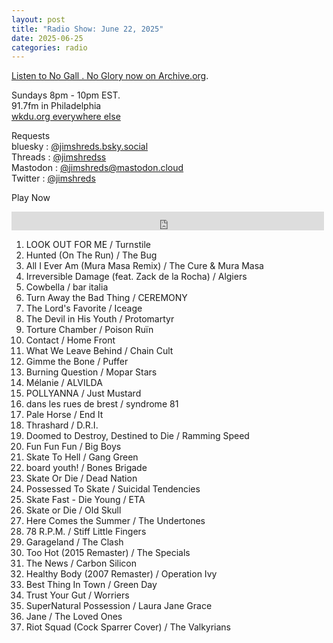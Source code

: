 ```yaml
---
layout: post
title: "Radio Show: June 22, 2025"
date: 2025-06-25
categories: radio
---
```


[Listen to No Gall . No Glory now on Archive.org](https://archive.org/details/2025-06-22-nogallnoglory).

Sundays 8pm - 10pm EST.<br>
91.7fm in Philadelphia<br>
[wkdu.org everywhere else](https://www.wkdu.org)

Requests<br>
bluesky : [@jimshreds.bsky.social](https://bsky.app/profile/jimshreds.bsky.social)<br>
Threads : [@jimshredss](https://www.threads.net/@jimshredss)<br>
Mastodon : [@jimshreds@mastodon.cloud](https://mastodon.cloud/@jimshreds)<br>
Twitter : [@jimshreds](https://twitter.com/jimshreds)<br>



Play Now<br>

<iframe src="https://archive.org/embed/2025-06-22-nogallnoglory" width="500" height="30" frameborder="0" webkitallowfullscreen="true" mozallowfullscreen="true" allowfullscreen></iframe>

1. LOOK OUT FOR ME / Turnstile
2. Hunted (On The Run) / The Bug
3. All I Ever Am (Mura Masa Remix) / The Cure & Mura Masa
4. Irreversible Damage (feat. Zack de la Rocha) / Algiers
5. Cowbella / bar italia
6. Turn Away the Bad Thing / CEREMONY
7. The Lord's Favorite / Iceage
8. The Devil in His Youth / Protomartyr
9. Torture Chamber / Poison Ruïn
10. Contact / Home Front
11. What We Leave Behind / Chain Cult
12. Gimme the Bone / Puffer
13. Burning Question / Mopar Stars
14. Mélanie / ALVILDA
15. POLLYANNA / Just Mustard
16. dans les rues de brest / syndrome 81
17. Pale Horse / End It
18. Thrashard / D.R.I.
19. Doomed to Destroy, Destined to Die / Ramming Speed
20. Fun Fun Fun / Big Boys
21. Skate To Hell / Gang Green
22. board youth! / Bones Brigade
23. Skate Or Die / Dead Nation
24. Possessed To Skate / Suicidal Tendencies
25. Skate Fast - Die Young / ETA
26. Skate or Die / Old Skull
27. Here Comes the Summer / The Undertones
28. 78 R.P.M. / Stiff Little Fingers
29. Garageland / The Clash
30. Too Hot (2015 Remaster) / The Specials
31. The News / Carbon Silicon
32. Healthy Body (2007 Remaster) / Operation Ivy
33. Best Thing In Town / Green Day
34. Trust Your Gut / Worriers
35. SuperNatural Possession / Laura Jane Grace
36. Jane / The Loved Ones
37. Riot Squad (Cock Sparrer Cover) / The Valkyrians